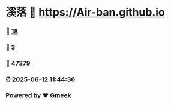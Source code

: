 # 溪落 :link: https://Air-ban.github.io 
### :page_facing_up: [18](https://Air-ban.github.io/tag.html) 
### :speech_balloon: 3 
### :hibiscus: 47379 
### :alarm_clock: 2025-06-12 11:44:36 
### Powered by :heart: [Gmeek](https://github.com/Meekdai/Gmeek)
